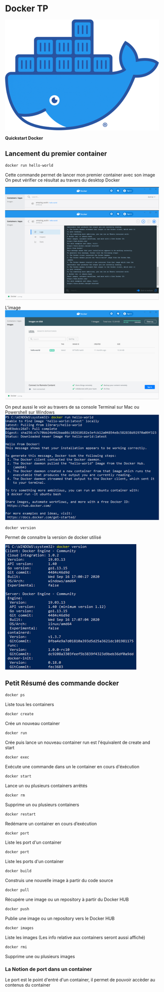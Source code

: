 # Docker TP

[![Docker](https://github.com/Srouek/Python/blob/main/Python%20Scripts/Docker/asset/Moby-logo.png)](https://www.docker.com/)

**Quickstart Docker** 

## Lancement du premier container
```sh
docker run hello-world
```
Cette commande permet de lancer mon premier container avec son image 
On peut vérifier ce résultat au travers du desktop Docker

![Containers](https://github.com/Srouek/Python/blob/main/Python%20Scripts/Docker/asset/Containers.PNG )
![Containers](https://github.com/Srouek/Python/blob/main/Python%20Scripts/Docker/asset/Containers2.PNG)

L'image
![Image](.\asset\images_docker.PNG)

On peut aussi le voir au travers de sa console Terminal sur Mac ou Powershell sur Windows
![Docker Run](https://github.com/Srouek/Python/blob/main/Python%20Scripts/Docker/asset/Docker_run_Powershell.PNG)

```sh
docker version
```
Permet de connaitre la version de docker utilisé

![Docker_version](https://github.com/Srouek/Python/blob/main/Python%20Scripts/Docker/asset/Docker_version.PNG)

## Petit Résumé des commande docker

```sh
docker ps 
```
Liste tous les containers

```sh
docker create 
```
Crée un nouveau container

```sh
docker run 
```
Crée puis lance un nouveau container run est l'équivalent de create and start

```sh
docker exec
```
Exécute une commande dans un le container en cours d'éxécution 

```sh
docker start
```
Lance un ou plusieurs containers arrêtés

```sh
docker rm
``` 
Supprime un ou plusieurs containers

```sh
docker restart
```
Redémarre un container en cours d’exécution

```sh
docker port
```
Liste les port d'un container

```sh
docker port
```
Liste les ports d'un container

```sh
docker build 
```
Construis une nouvelle image à partir du code source 
```sh
docker pull
```
Récupére une image ou un repository à partir du Docker HUB
```sh
docker push
```
Publie une image ou un repository vers le Docker HUB

```sh
docker images
```
Liste les images (Les info relative aux containers seront aussi affiché)

```sh
docker rmi
```
Supprime une ou plusieurs images

### La Notion de port dans un container
Le port est le point d'entré d'un container, il permet de pouvoir accèder au contenus du container

